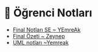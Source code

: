 # 📕 Öğrenci Notları

<!--Index-->

- [Final Notları SE ~ YEmreAk](./Final%20Notlar%C4%B1%20SE%20~%20YEmreAk.pdf)
- [Final Özeti ~ Zeynep](./Final%20%C3%96zeti%20~%20Zeynep.pdf)
- [UML notları ~Yemreak](./UML%20notlar%C4%B1%20~Yemreak.pdf)

<!--Index-->
